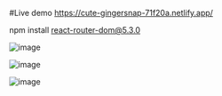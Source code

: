 #Live demo https://cute-gingersnap-71f20a.netlify.app/

npm install react-router-dom@5.3.0

![image](https://user-images.githubusercontent.com/63831506/156924102-22cd61a8-6901-4609-b04b-cd33a7a2891c.png)

![image](https://user-images.githubusercontent.com/63831506/156924131-4aadbeda-2c79-4619-b8e1-f469008c6589.png)

![image](https://user-images.githubusercontent.com/63831506/156924149-7a10fc29-619d-47bb-90e7-7272133cda7b.png)
